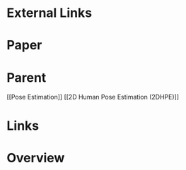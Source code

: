 
# External Links


# Paper


# Parent

[[Pose Estimation]]
[[2D Human Pose Estimation (2DHPE)]]


# Links


# Overview

